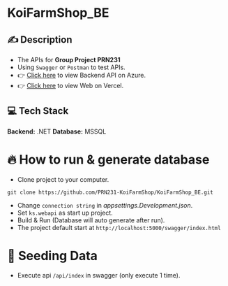 # KoiFarmShop_BE

## ✍️ Description
* The APIs for **Group Project PRN231**
* Using `Swagger` or `Postman` to test APIs.
* 👉 [Click here](#) to view Backend API on Azure.
* 👉 [Click here](#) to view Web on Vercel.

## 💻 Tech Stack

**Backend:** .NET
**Database:** MSSQL

# 🔥 How to run & generate database
* Clone project to your computer.
```
git clone https://github.com/PRN231-KoiFarmShop/KoiFarmShop_BE.git

```
* Change `connection string` in *appsettings.Development.json*.
* Set `ks.webapi` as start up project.
* Build & Run (Database will auto generate after run).
* The project default start at `http://localhost:5000/swagger/index.html`

# 🌱 Seeding Data
* Execute api `/api/index` in swagger (only execute 1 time).
